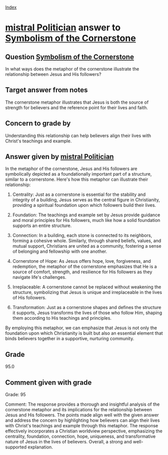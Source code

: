 
[Index](../../index.md)
# [mistral Politician](../../answering_models/mistral_Politician.md) answer to [Symbolism of the Cornerstone](../../questions/Symbolism_of_the_Cornerstone.md)

## Question [Symbolism of the Cornerstone](../../questions/Symbolism_of_the_Cornerstone.md)
In what ways does the metaphor of the cornerstone illustrate the relationship between Jesus and His followers?

## Target answer from notes
The cornerstone metaphor illustrates that Jesus is both the source of strength for believers and the reference point for their lives and faith.

## Concern to grade by
Understanding this relationship can help believers align their lives with Christ's teachings and example.

## Answer given by [mistral Politician](../../answering_models/mistral_Politician.md)
 In the metaphor of the cornerstone, Jesus and His followers are symbolically depicted as a foundationally important part of a structure, similar to a cornerstone. Here's how this metaphor can illustrate their relationship:

1. Centrality: Just as a cornerstone is essential for the stability and integrity of a building, Jesus serves as the central figure in Christianity, providing a spiritual foundation upon which followers build their lives.

2. Foundation: The teachings and example set by Jesus provide guidance and moral principles for His followers, much like how a solid foundation supports an entire structure.

3. Connection: In a building, each stone is connected to its neighbors, forming a cohesive whole. Similarly, through shared beliefs, values, and mutual support, Christians are united as a community, fostering a sense of belonging and fellowship with one another.

4. Cornerstone of Hope: As Jesus offers hope, love, forgiveness, and redemption, the metaphor of the cornerstone emphasizes that He is a source of comfort, strength, and resilience for His followers as they navigate life's challenges.

5. Irreplaceable: A cornerstone cannot be replaced without weakening the structure, symbolizing that Jesus is unique and irreplaceable in the lives of His followers.

6. Transformation: Just as a cornerstone shapes and defines the structure it supports, Jesus transforms the lives of those who follow Him, shaping them according to His teachings and principles.

By employing this metaphor, we can emphasize that Jesus is not only the foundation upon which Christianity is built but also an essential element that binds believers together in a supportive, nurturing community.

## Grade
95.0

## Comment given with grade
Grade: 95

Comment: The response provides a thorough and insightful analysis of the cornerstone metaphor and its implications for the relationship between Jesus and His followers. The points made align well with the given answer and address the concern by highlighting how believers can align their lives with Christ's teachings and example through this metaphor. The response effectively incorporates a Christian worldview perspective, emphasizing the centrality, foundation, connection, hope, uniqueness, and transformative nature of Jesus in the lives of believers. Overall, a strong and well-supported explanation.
